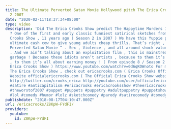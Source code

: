 ```yaml
---
title: The Ultimate Perverted Satan Movie Hollywood pitch The Erica Crooks Show Season
  2 2007
date: "2020-02-11T18:37:34+08:00"
type: video
description: 'Did The Erica Crooks Show predict The Happytime Murders 11 years ago
  ? One of the first and early classic funniest satirical sketches from The Erica
  Crooks Show , 11 years ago ( Season 2 in 2007 ) We have this Yuppie pitching the
  ultimate cash cow to give young adults cheap thrills. That’s right , “ The Ultimate
  Perverted Satan Movie “ . Sex , Violence , and all around shock value entertainment
  . And we ain’t talking about an exploitation film , this is mainstream capitalist
  garbage ! Because these idiots aren’t artists , because to them it’s not about art
  , to them it’s all about earning money ! ( From episode 8 / Season 2 / 2007 of The
  Erica Crooks Show ) https://www.youtube.com/watch?v=0d6qKOWnoto For more info on
  The Erica Crooks Show , check out ericacrooks.com ( Erica Crooks Official Personal
  Website officialericcrooks.com ( The Official Erica Crooks Show website ) http://facebook.com/officialericcrooks
  http://twitter.com/crooks_erica http://youtube.com/user/officialericcrooks http://Instagram.com/officialericcrooks/
  #satire #anticapitalism #ericacrooks #ericacrooksshow #theericacrooksshow #thebestof2007
  #theworstof2007 #puppet #puppets #puppetry #adultpuppetry #puppetshowforadults #funny
  #lol #comedy #humor #lolz #sketchcomedy #parody #satirecomedy #comedywebseries #antiestablishment'
publishdate: "2018-08-17T04:10:47.000Z"
url: /ericacrooks/Z8KpW-FYdFI/
providers:
  youtube:
    id: Z8KpW-FYdFI
---
```

